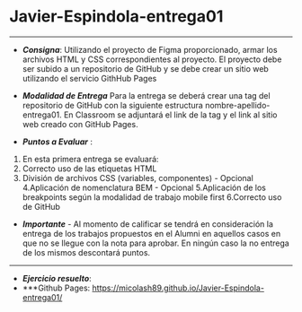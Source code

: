 # Javier-Espindola-entrega01
---

- ***Consigna***: Utilizando el proyecto de Figma proporcionado, armar los archivos HTML y CSS correspondientes al proyecto. El proyecto debe ser subido a un repositorio de GitHub y se debe crear un sitio web utilizando el servicio GithHub Pages

- ***Modalidad de Entrega***
Para la entrega se deberá crear una tag del repositorio de GitHub con la siguiente estructura nombre-apellido-entrega01. 
En Classroom se adjuntará el link de la tag y el link al sitio web creado con GitHub Pages.

- ***Puntos a Evaluar*** :
1. En esta primera entrega se evaluará:
2. Correcto uso de las etiquetas HTML
3. División de archivos CSS (variables, componentes) - Opcional
4.Aplicación de nomenclatura BEM - Opcional
5.Aplicación de los breakpoints según la modalidad de trabajo mobile first
6.Correcto uso de GitHub
- ***Importante*** - Al momento de calificar se tendrá en consideración la entrega de los trabajos propuestos en el Alumni en aquellos casos en que no se llegue con la nota para aprobar.  En ningún caso la no entrega de los mismos descontará puntos.

---
- ***Ejercicio resuelto***:
- ***Github Pages: https://micolash89.github.io/Javier-Espindola-entrega01/
